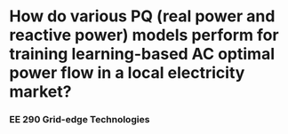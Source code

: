 # How do various PQ (real power and reactive power) models perform for training learning-based AC optimal power flow in a local electricity market?
### EE 290 Grid-edge Technologies

